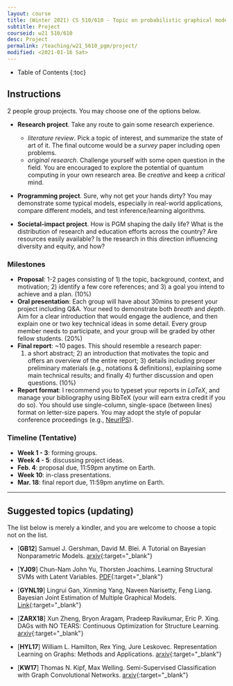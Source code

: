 ```yaml
---
layout: course
title: (Winter 2021) CS 510/610 - Topic on probabilistic graphical models 
subtitle: Project
courseid: w21 510/610
desc: Project
permalink: /teaching/w21_5610_pgm/project/
modified: <2021-01-16 Sat>
---
```



* Table of Contents
{:toc}

## Instructions

2 people group projects. You may choose one of the options below.
* **Research project**. Take any route to gain some research
  experience.
  *  _literature review_. Pick a topic of interest, and summarize the
state of art of it. The final outcome would be a _survey_ paper
including open problems.
  *  _original research_. Challenge yourself with some open question
   in the field. You are encouraged to explore the potential of
   quantum computing in your own research area. Be _creative_ and keep
   a _critical_ mind.

*  **Programming project**. Sure, why not get your hands dirty?  You
   may demonstrate some typical models, especially in real-world
   applications, compare different models, and test inference/learning
   algorithms.
   
*  **Societal-impact project**. How is PGM shaping the daily life?
   What is the distribution of research and education efforts across
   the country? Are resources easily available? Is the research
   in this direction influencing diversity and equity, and how?
   
### Milestones
*  **Proposal**: 1-2 pages consisting of 1) the topic, background,
   context, and motivation; 2) identify a few core references; and 3)
   a goal you intend to achieve and a plan. (10%)
*  **Oral presentation**: Each group will have about 30mins to present
   your project including Q&A. Your need to demonstrate both _breath_
   and _depth_. Aim for a clear introduction that would engage the
   audience, and then explain one or two key technical ideas in some
   detail. Every group member needs to participate, and your group
   will be graded by other fellow students. (20%)
*  **Final report**: ~10 pages. This should resemble a research paper:
   1) a short abstract; 2) an introduction that motivates the topic
   and offers an overview of the entire report; 3) details including
   proper preliminary materials (e.g., notations & definitions),
   explaining some main technical results; and finally 4) further
   discussion and open questions. (10%)
*  **Report format**: I recommend you to typeset your reports in
   _LaTeX_, and manage your bibliography using BibTeX (your will earn
   extra credit if you do so). You should use single-column,
   single-space (between lines) format on letter-size papers. You may
   adopt the style of popular conference proceedings (e.g.,
   [NeurIPS](https://nips.cc/Conferences/2020/PaperInformation/StyleFiles)).

### Timeline (Tentative)
*  **Week 1 - 3**: forming groups.
*  **Week 4 - 5**: discussing project ideas.
*  **Feb. 4**: proposal due, 11:59pm anytime on Earth. 
*  **Week 10**: in-class presentations. 
*  **Mar. 18**: final report due, 11:59pm anytime on Earth. 

------ 

## Suggested topics (updating)

The list below is merely a kindler, and you are welcome to
choose a topic not on the list. 

*  [**GB12**] Samuel J. Gershman, David M. Blei. A Tutorial on Bayesian
Nonparametric Models. [arxiv](https://arxiv.org/abs/1106.2697){:target="_blank"}

*  [**YJ09**] Chun-Nam John Yu, Thorsten Joachims. Learning Structural SVMs with Latent Variables. [PDF](https://www.cs.cornell.edu/people/tj/publications/yu_joachims_09a.pdf){:target="_blank"}

*  [**GYNL19**] Lingrui Gan, Xinming Yang, Naveen Narisetty, Feng Liang. Bayesian Joint Estimation of Multiple Graphical Models. [Link](https://papers.nips.cc/paper/2019/hash/94130ea17023c4837f0dcdda95034b65-Abstract.html){:target="_blank"}

*  [**ZARX18**] Xun Zheng, Bryon Aragam, Pradeep Ravikumar, Eric P. Xing. DAGs with NO TEARS: Continuous Optimization for Structure Learning. [arxiv](https://arxiv.org/abs/1803.01422){:target="_blank"}

*  [**HYL17**] William L. Hamilton, Rex Ying, Jure Leskovec. Representation
  Learning on Graphs: Methods and Applications. [arxiv](https://arxiv.org/abs/1709.05584){:target="_blank"}


*  [**KW17**] Thomas N. Kipf, Max Welling. Semi-Supervised Classification
  with Graph Convolutional Networks. [arxiv](https://arxiv.org/abs/1609.02907){:target="_blank"}
